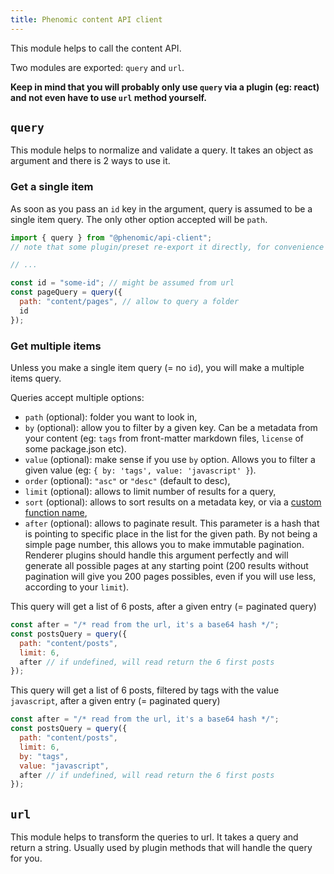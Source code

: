 ```yaml
---
title: Phenomic content API client
---
```


This module helps to call the content API.

Two modules are exported: `query` and `url`.

**Keep in mind that you will probably only use `query` via a plugin (eg: react)
and not even have to use `url` method yourself.**

## `query`

This module helps to normalize and validate a query. It takes an object as
argument and there is 2 ways to use it.

### Get a single item

As soon as you pass an `id` key in the argument, query is assumed to be a single
item query. The only other option accepted will be `path`.

```js
import { query } from "@phenomic/api-client";
// note that some plugin/preset re-export it directly, for convenience

// ...

const id = "some-id"; // might be assumed from url
const pageQuery = query({
  path: "content/pages", // allow to query a folder
  id
});
```

### Get multiple items

Unless you make a single item query (= no `id`), you will make a multiple items
query.

Queries accept multiple options:

* `path` (optional): folder you want to look in,
* `by` (optional): allow you to filter by a given key. Can be a metadata from
  your content (eg: `tags` from front-matter markdown files, `license` of some
  package.json etc).
* `value` (optional): make sense if you use `by` option. Allows you to filter a
  given value (eg: `{ by: 'tags', value: 'javascript' }`).
* `order` (optional): `"asc"` or `"desc"` (default to desc),
* `limit` (optional): allows to limit number of results for a query,
* `sort` (optional): allows to sort results on a metadata key, or via a
  [custom function name](https://phenomic.io/en/packages/core/docs/configuration/#dbsortfunctions),
* `after` (optional): allows to paginate result. This parameter is a hash that
  is pointing to specific place in the list for the given path. By not being a
  simple page number, this allows you to make immutable pagination. Renderer
  plugins should handle this argument perfectly and will generate all possible
  pages at any starting point (200 results without pagination will give you 200
  pages possibles, even if you will use less, according to your `limit`).

This query will get a list of 6 posts, after a given entry (= paginated query)

```js
const after = "/* read from the url, it's a base64 hash */";
const postsQuery = query({
  path: "content/posts",
  limit: 6,
  after // if undefined, will read return the 6 first posts
});
```

This query will get a list of 6 posts, filtered by tags with the value
`javascript`, after a given entry (= paginated query)

```js
const after = "/* read from the url, it's a base64 hash */";
const postsQuery = query({
  path: "content/posts",
  limit: 6,
  by: "tags",
  value: "javascript",
  after // if undefined, will read return the 6 first posts
});
```

## `url`

This module helps to transform the queries to url. It takes a query and return a
string. Usually used by plugin methods that will handle the query for you.
